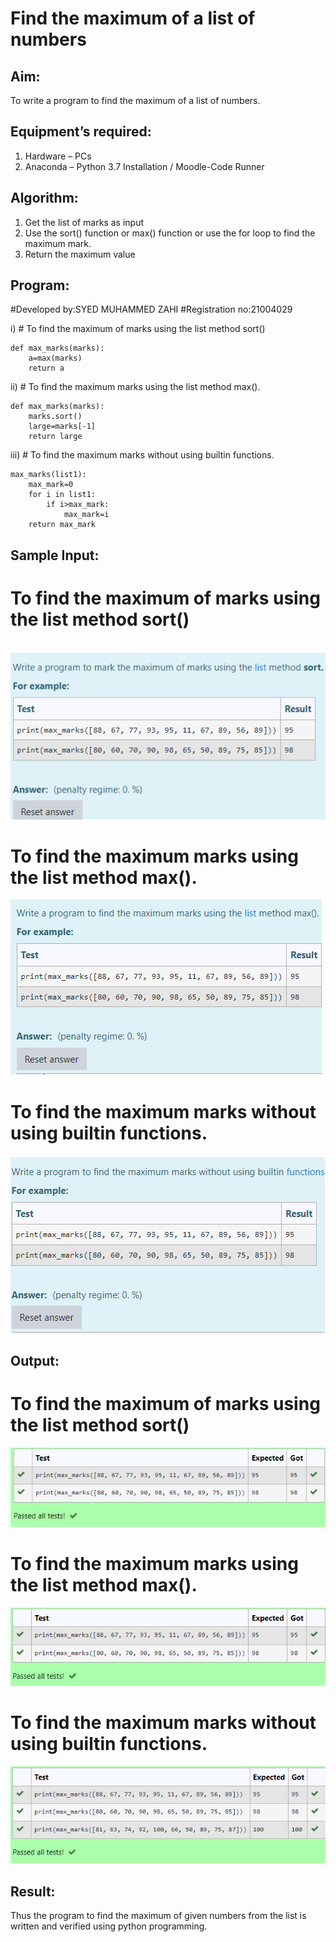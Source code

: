 # Find the maximum of a list of numbers
## Aim:
To write a program to find the maximum of a list of numbers.
## Equipment’s required:
1.	Hardware – PCs
2.	Anaconda – Python 3.7 Installation / Moodle-Code Runner
## Algorithm:
1.	Get the list of marks as input
2.	Use the sort() function or max() function or use the for loop to find the maximum mark.
3.	Return the maximum value
## Program:
#Developed by:SYED MUHAMMED ZAHI
#Registration no:21004029

i)	# To find the maximum of marks using the list method sort()
~~~
def max_marks(marks):
    a=max(marks)
    return a
~~~

ii)	# To find the maximum marks using the list method max().
~~~
def max_marks(marks):
    marks.sort()
    large=marks[-1]
    return large
~~~

iii) # To find the maximum marks without using builtin functions.
~~~
max_marks(list1):
    max_mark=0
    for i in list1:
        if i>max_mark:
            max_mark=i
    return max_mark
~~~
## Sample Input:
# To find the maximum of marks using the list method sort()
![GitHub Logo](s1.png)
# To find the maximum marks using the list method max().
![GitHub Logo](s2.png)
# To find the maximum marks without using builtin functions.
![GitHub Logo](s3.png)

## Output:
# To find the maximum of marks using the list method sort()
![GitHub Logo](sort1.png)
# To find the maximum marks using the list method max().
![GitHub Logo](max1.png)
# To find the maximum marks without using builtin functions.
![GitHub Logo](builtin1.png)



## Result:
Thus the program to find the maximum of given numbers from the list is written and verified using python programming.
